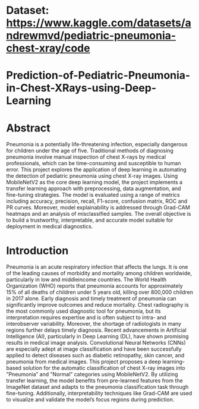 # Dataset: https://www.kaggle.com/datasets/andrewmvd/pediatric-pneumonia-chest-xray/code
# Prediction-of-Pediatric-Pneumonia-in-Chest-XRays-using-Deep-Learning
# Abstract
Pneumonia is a potentially life-threatening infection, especially dangerous for children under
the age of five. Traditional methods of diagnosing pneumonia involve manual inspection
of chest X-rays by medical professionals, which can be time-consuming and susceptible to
human error. This project explores the application of deep learning in automating the
detection of pediatric pneumonia using chest X-ray images.
Using MobileNetV2 as the core deep learning model, the project implements a transfer
learning approach with preprocessing, data augmentation, and fine-tuning strategies. The
model is evaluated using a range of metrics including accuracy, precision, recall, F1-score,
confusion matrix, ROC and PR curves. Moreover, model explainability is addressed through
Grad-CAM heatmaps and an analysis of misclassified samples. The overall objective is to
build a trustworthy, interpretable, and accurate model suitable for deployment in medical
diagnostics.
# Introduction
Pneumonia is an acute respiratory infection that affects the lungs. It is one of the leading
causes of morbidity and mortality among children worldwide, particularly in low and middleincome countries. The World Health Organization (WHO) reports that pneumonia accounts for approximately 15% of all deaths of children under 5 years old, killing over 800,000 children in 2017 alone. Early diagnosis and timely treatment of pneumonia can significantly improve outcomes and reduce mortality. Chest radiography is the most commonly used diagnostic tool for
pneumonia, but its interpretation requires expertise and is often subject to intra- and interobserver variability. Moreover, the shortage of radiologists in many regions further delays timely diagnosis. Recent advancements in Artificial Intelligence (AI), particularly in Deep Learning (DL), have shown promising results in medical image analysis. Convolutional Neural Networks (CNNs) are especially adept at image classification and have been successfully applied to detect diseases such as diabetic retinopathy, skin cancer, and pneumonia from medical images. This project proposes a deep learning-based solution for the automatic classification of chest X-ray images into ”Pneumonia” and ”Normal” categories using MobileNetV2. By utilizing transfer learning, the model benefits from pre-learned features from the ImageNet dataset and adapts to the pneumonia classification task through fine-tuning. Additionally, interpretability techniques like Grad-CAM are used to visualize and validate the model’s
focus regions during prediction.
